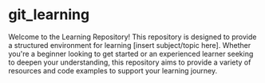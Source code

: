 # git_learning

Welcome to the Learning Repository! This repository is designed to provide a structured environment for learning [insert subject/topic here]. Whether you're a beginner looking to get started or an experienced learner seeking to deepen your understanding, this repository aims to provide a variety of resources and code examples to support your learning journey.
